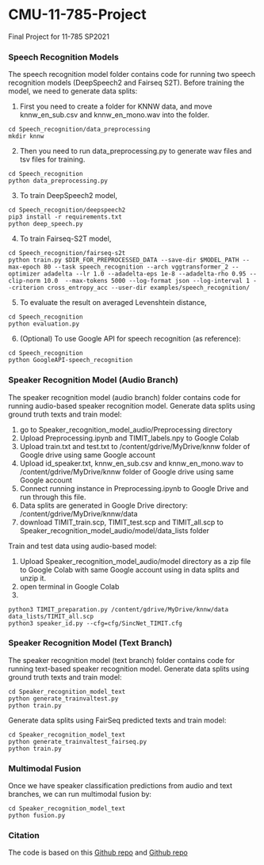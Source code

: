 # CMU-11-785-Project
Final Project for 11-785 SP2021


### Speech Recognition Models
The speech recognition model folder contains code for running two speech recognition models (DeepSpeech2 and Fairseq S2T).
Before training the model, we need to generate data splits:
1. First you need to create a folder for KNNW data, and move knnw_en_sub.csv and knnw_en_mono.wav into the folder.
```
cd Speech_recognition/data_preprocessing
mkdir knnw
```
2. Then you need to run data_preprocessing.py to generate wav files and tsv files for training.
```
cd Speech_recognition
python data_preprocessing.py
```
3. To train DeepSpeech2 model,
```
cd Speech_recognition/deepspeech2
pip3 install -r requirements.txt
python deep_speech.py
```
4. To train Fairseq-S2T model,
```
cd Speech_recognition/fairseq-s2t
python train.py $DIR_FOR_PREPROCESSED_DATA --save-dir $MODEL_PATH --max-epoch 80 --task speech_recognition --arch vggtransformer_2 --optimizer adadelta --lr 1.0 --adadelta-eps 1e-8 --adadelta-rho 0.95 --clip-norm 10.0  --max-tokens 5000 --log-format json --log-interval 1 --criterion cross_entropy_acc --user-dir examples/speech_recognition/
```
5. To evaluate the result on averaged Levenshtein distance,
```
cd Speech_recognition
python evaluation.py
```
6. (Optional) To use Google API for speech recognition (as reference):
```
cd Speech_recognition
python GoogleAPI-speech_recognition
```


### Speaker Recognition Model (Audio Branch)
The speaker recognition model (audio branch) folder contains code for running audio-based speaker recognition model.
Generate data splits using ground truth texts and train model:
1. go to Speaker_recognition_model_audio/Preprocessing directory
2. Upload Preprocessing.ipynb and TIMIT_labels.npy to Google Colab
3. Upload train.txt and test.txt to /content/gdrive/MyDrive/knnw folder of Google drive using same Google account
4. Upload id_speaker.txt, knnw_en_sub.csv and knnw_en_mono.wav to /content/gdrive/MyDrive/knnw folder of Google drive using same Google account
5. Connect running instance in Preprocessing.ipynb to Google Drive and run through this file.
6. Data splits are generated in Google Drive directory: /content/gdrive/MyDrive/knnw/data
7. download TIMIT_train.scp, TIMIT_test.scp and TIMIT_all.scp to Speaker_recognition_model_audio/model/data_lists folder

Train and test data using audio-based model:
1. Upload Speaker_recognition_model_audio/model directory as a zip file to Google Colab with same Google account using in data splits and unzip it.
2. open terminal in Google Colab
3. 
```
python3 TIMIT_preparation.py /content/gdrive/MyDrive/knnw/data data_lists/TIMIT_all.scp
python3 speaker_id.py --cfg=cfg/SincNet_TIMIT.cfg
```

### Speaker Recognition Model (Text Branch)
The speaker recognition model (text branch) folder contains code for running text-based speaker recognition model.
Generate data splits using ground truth texts and train model:
```
cd Speaker_recognition_model_text
python generate_trainvaltest.py
python train.py
```
Generate data splits using FairSeq predicted texts and train model:
```
cd Speaker_recognition_model_text
python generate_trainvaltest_fairseq.py
python train.py
```

### Multimodal Fusion
Once we have speaker classification predictions from audio and text branches, we can run multimodal fusion by:
```
cd Speaker_recognition_model_text
python fusion.py
```
### Citation
The code is based on this [Github repo](https://github.com/FernandoLpz/Text-Classification-CNN-PyTorch) and [Github repo](https://github.com/mravanelli/SincNet)
